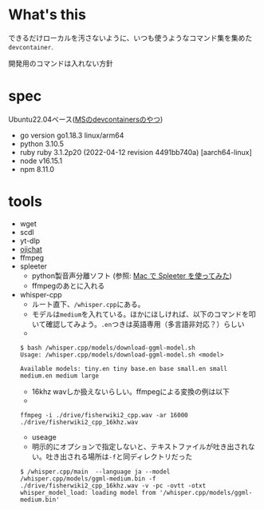 # What's this

できるだけローカルを汚さないように、いつも使うようなコマンド集を集めた`devcontainer`.

開発用のコマンドは入れない方針

# spec

Ubuntu22.04ベース([MSのdevcontainersのやつ](https://github.com/microsoft/vscode-dev-containers/tree/v0.238.0/containers/ubuntu))

- go version go1.18.3 linux/arm64
- python 3.10.5
- ruby ruby 3.1.2p20 (2022-04-12 revision 4491bb740a) [aarch64-linux]
- node v16.15.1
- npm 8.11.0

# tools
- wget
- scdl
- yt-dlp
- [ojichat](https://github.com/greymd/ojichat)
- ffmpeg
- spleeter
  - python製音声分離ソフト (参照: [Mac で Spleeter を使ってみた](https://qiita.com/S_Katz/items/d528d221927e6929ab8e))
  - ffmpegのあとに入れる
- whisper-cpp
  - ルート直下、`/whisper.cpp`にある。
  - モデルは`medium`を入れている。ほかにほしければ、以下のコマンドを叩いて確認してみよう。`.en`つきは英語専用（多言語非対応？）らしい
  -
  ```
  $ bash /whisper.cpp/models/download-ggml-model.sh 
  Usage: /whisper.cpp/models/download-ggml-model.sh <model>

  Available models: tiny.en tiny base.en base small.en small medium.en medium large
  ```  
  - 16khz wavしか扱えないらしい。ffmpegによる変換の例は以下
  - 
  ```
  ffmpeg -i ./drive/fisherwiki2_cpp.wav -ar 16000 ./drive/fisherwiki2_cpp_16khz.wav
  ```
  - useage
  - 明示的にオプションで指定しないと、テキストファイルが吐き出されない。吐き出される場所は`-f`と同ディレクトリだった
  ```
  $ /whisper.cpp/main  --language ja --model /whisper.cpp/models/ggml-medium.bin -f ./drive/fisherwiki2_cpp_16khz.wav -v -pc -ovtt -otxt
  whisper_model_load: loading model from '/whisper.cpp/models/ggml-medium.bin'
  ```
